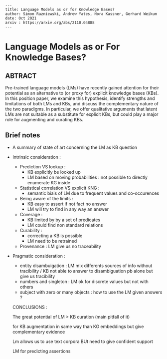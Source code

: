 ```
---
title: Language Models as or for Knowledge Bases?
author: Simon Razniewski, Andrew Yates, Nora Kassner, Gerhard Weikum
date: Oct 2021
arxiv : https://arxiv.org/abs/2110.04888
---
```

# Language Models as or For Knowledge Bases?

## ABTRACT

Pre-trained language models (LMs) have recently gained attention for their potential as an alternative to (or proxy for) explicit knowledge bases (KBs). In this position paper, we examine this hypothesis, identify strengths and limitations of both LMs and KBs, and discuss the complementary nature of the two paradigms. In particular, we offer qualitative arguments that latent LMs are not suitable as a substitute for explicit KBs, but could play a major role for augmenting and curating KBs.     

## Brief notes

* A summary of state of art concerning the LM as KB question

* Intrinsic consideration :

  * Prediction VS lookup :
    * KB explicitly be looked up
    * LM based on moving probabilities : not possible to directly enumerate KG inside
  * Statistical correlation VS explicit KNG :
    * semantic biais of LM due to frequent values and co-occurences
  * Being aware of the limits :
    * KB easy to assert if not fact no answer
    * LM will try to find in any way an answer
  * Coverage : 
    * KB limited by by a set of predicates
    * LM could find non standard relations
  * Curability :
    * correcting a KB is possible
    * LM need to be retrained
  * Provenance : LM give us no traceability

* Pragmatic consideration :

  * entity disambuigation : LM mix differents sources of info without tracibility / KB not able to answer to disambiguation pb alone but give us tracibility
  * numbers and singleton : LM ok for discrete values but not with others 
  * subject with zero or many objects : how to use the LM given answers ?

  CONCLUSIONS :

  The great potential of LM > KB curation (main pitfall of it)

  for KB augmentation in same way than KG embeddings but give complementary evidence 

  Lm allows us to use text corpora BUt need to give confident support 

  LM for predicting assertions 

